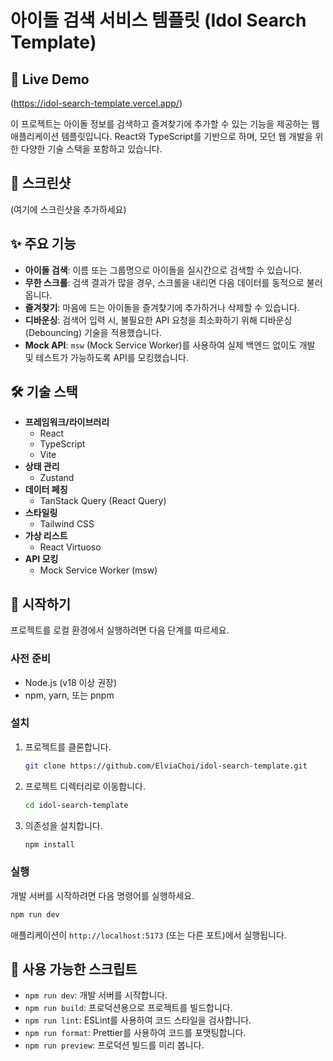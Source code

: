 # 아이돌 검색 서비스 템플릿 (Idol Search Template)

## 🚀 Live Demo

(https://idol-search-template.vercel.app/)

이 프로젝트는 아이돌 정보를 검색하고 즐겨찾기에 추가할 수 있는 기능을 제공하는 웹 애플리케이션 템플릿입니다. React와 TypeScript를 기반으로 하며, 모던 웹 개발을 위한 다양한 기술 스택을 포함하고 있습니다.

## 📸 스크린샷

(여기에 스크린샷을 추가하세요)

## ✨ 주요 기능

- **아이돌 검색**: 이름 또는 그룹명으로 아이돌을 실시간으로 검색할 수 있습니다.
- **무한 스크롤**: 검색 결과가 많을 경우, 스크롤을 내리면 다음 데이터를 동적으로 불러옵니다.
- **즐겨찾기**: 마음에 드는 아이돌을 즐겨찾기에 추가하거나 삭제할 수 있습니다.
- **디바운싱**: 검색어 입력 시, 불필요한 API 요청을 최소화하기 위해 디바운싱(Debouncing) 기술을 적용했습니다.
- **Mock API**: `msw` (Mock Service Worker)를 사용하여 실제 백엔드 없이도 개발 및 테스트가 가능하도록 API를 모킹했습니다.

## 🛠️ 기술 스택

- **프레임워크/라이브러리**
  - React
  - TypeScript
  - Vite
- **상태 관리**
  - Zustand
- **데이터 페칭**
  - TanStack Query (React Query)
- **스타일링**
  - Tailwind CSS
- **가상 리스트**
  - React Virtuoso
- **API 모킹**
  - Mock Service Worker (msw)

## 🚀 시작하기

프로젝트를 로컬 환경에서 실행하려면 다음 단계를 따르세요.

### 사전 준비

- Node.js (v18 이상 권장)
- npm, yarn, 또는 pnpm

### 설치

1. 프로젝트를 클론합니다.
   ```bash
   git clone https://github.com/ElviaChoi/idol-search-template.git
   ```
2. 프로젝트 디렉터리로 이동합니다.
   ```bash
   cd idol-search-template
   ```
3. 의존성을 설치합니다.
   ```bash
   npm install
   ```

### 실행

개발 서버를 시작하려면 다음 명령어를 실행하세요.

```bash
npm run dev
```

애플리케이션이 `http://localhost:5173` (또는 다른 포트)에서 실행됩니다.

## 📜 사용 가능한 스크립트

- `npm run dev`: 개발 서버를 시작합니다.
- `npm run build`: 프로덕션용으로 프로젝트를 빌드합니다.
- `npm run lint`: ESLint를 사용하여 코드 스타일을 검사합니다.
- `npm run format`: Prettier를 사용하여 코드를 포맷팅합니다.
- `npm run preview`: 프로덕션 빌드를 미리 봅니다.

